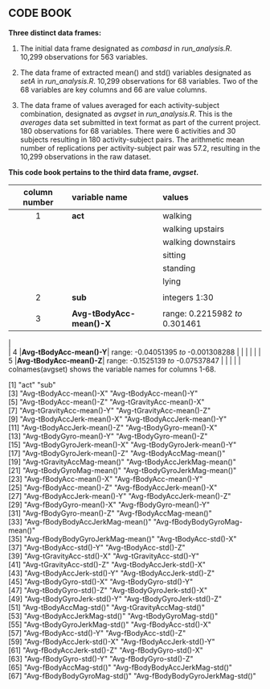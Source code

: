 ## CODE BOOK

**Three distinct data frames:**

1. The initial data frame designated as *combasd* in *run_analysis.R*.  
	10,299 observations for 563 variables.
	
2. The data frame of extracted mean() and std() variables designated as 
   *setA* in *run_analysis.R*. 
	10,299 observations for 68 variables. Two of the 68 variables are 
	key columns and 66 are value columns.
	
3. The data frame of values averaged for each activity-subject combination, 
   designated as *avgset* in *run_analysis.R*.  This is the *averages* data set
   submitted in text format as part of the current project.
   180 observations for 68 variables. There were 6 activities and 30 subjects 
   resulting in 180 activity-subject pairs.  The arithmetic mean number of 
   replications per activity-subject pair was 57.2, resulting in the 10,299
   observations in the raw dataset.
   
**This code book pertains to the third data frame, *avgset*.**

 
 
| column number  |  variable name          |  values                     |
| :-------------:| :-----------------------|  :--------------------------| 
|       1        |  **act**                | walking                     |
|		         |                 | walking upstairs            |
|                |                 | walking downstairs          | 
|                |                 | sitting                     |                 
|                |                 | standing                    |
|                |                 | lying                       |
|                |                 |                             ||       2        |  **sub**        | integers 1:30               |
|                |                 |                             |
|       3        |**Avg-tBodyAcc-mean()-X**|  range: 0.2215982 *to* 0.301461 |            
|                   
|      4         |**Avg-tBodyAcc-mean()-Y**|  range:  -0.04051395 *to* -0.001308288 |
|                |                 |                             |
|       5        |**Avg-tBodyAcc-mean()-Z**|   range:  -0.1525139 *to*  -0.07537847 ||                |                 |                             |
 colnames(avgset) shows the variable names for columns 1-68.

 [1] "act"                             "sub"                            
 [3] "Avg-tBodyAcc-mean()-X"           "Avg-tBodyAcc-mean()-Y"          
 [5] "Avg-tBodyAcc-mean()-Z"           "Avg-tGravityAcc-mean()-X"       
 [7] "Avg-tGravityAcc-mean()-Y"        "Avg-tGravityAcc-mean()-Z"       
 [9] "Avg-tBodyAccJerk-mean()-X"       "Avg-tBodyAccJerk-mean()-Y"      
[11] "Avg-tBodyAccJerk-mean()-Z"       "Avg-tBodyGyro-mean()-X"         
[13] "Avg-tBodyGyro-mean()-Y"          "Avg-tBodyGyro-mean()-Z"         
[15] "Avg-tBodyGyroJerk-mean()-X"      "Avg-tBodyGyroJerk-mean()-Y"     
[17] "Avg-tBodyGyroJerk-mean()-Z"      "Avg-tBodyAccMag-mean()"         
[19] "Avg-tGravityAccMag-mean()"       "Avg-tBodyAccJerkMag-mean()"     
[21] "Avg-tBodyGyroMag-mean()"         "Avg-tBodyGyroJerkMag-mean()"    
[23] "Avg-fBodyAcc-mean()-X"           "Avg-fBodyAcc-mean()-Y"          
[25] "Avg-fBodyAcc-mean()-Z"           "Avg-fBodyAccJerk-mean()-X"      
[27] "Avg-fBodyAccJerk-mean()-Y"       "Avg-fBodyAccJerk-mean()-Z"      
[29] "Avg-fBodyGyro-mean()-X"          "Avg-fBodyGyro-mean()-Y"         
[31] "Avg-fBodyGyro-mean()-Z"          "Avg-fBodyAccMag-mean()"         
[33] "Avg-fBodyBodyAccJerkMag-mean()"  "Avg-fBodyBodyGyroMag-mean()"    
[35] "Avg-fBodyBodyGyroJerkMag-mean()" "Avg-tBodyAcc-std()-X"           
[37] "Avg-tBodyAcc-std()-Y"            "Avg-tBodyAcc-std()-Z"           
[39] "Avg-tGravityAcc-std()-X"         "Avg-tGravityAcc-std()-Y"        
[41] "Avg-tGravityAcc-std()-Z"         "Avg-tBodyAccJerk-std()-X"       
[43] "Avg-tBodyAccJerk-std()-Y"        "Avg-tBodyAccJerk-std()-Z"       
[45] "Avg-tBodyGyro-std()-X"           "Avg-tBodyGyro-std()-Y"          
[47] "Avg-tBodyGyro-std()-Z"           "Avg-tBodyGyroJerk-std()-X"      
[49] "Avg-tBodyGyroJerk-std()-Y"       "Avg-tBodyGyroJerk-std()-Z"      
[51] "Avg-tBodyAccMag-std()"           "Avg-tGravityAccMag-std()"       
[53] "Avg-tBodyAccJerkMag-std()"       "Avg-tBodyGyroMag-std()"         
[55] "Avg-tBodyGyroJerkMag-std()"      "Avg-fBodyAcc-std()-X"           
[57] "Avg-fBodyAcc-std()-Y"            "Avg-fBodyAcc-std()-Z"           
[59] "Avg-fBodyAccJerk-std()-X"        "Avg-fBodyAccJerk-std()-Y"       
[61] "Avg-fBodyAccJerk-std()-Z"        "Avg-fBodyGyro-std()-X"          
[63] "Avg-fBodyGyro-std()-Y"           "Avg-fBodyGyro-std()-Z"          
[65] "Avg-fBodyAccMag-std()"           "Avg-fBodyBodyAccJerkMag-std()"  
[67] "Avg-fBodyBodyGyroMag-std()"      "Avg-fBodyBodyGyroJerkMag-std()"
 
 